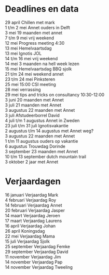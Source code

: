 # Deadlines en data
29 april Chillen met mark \
1 t/m 2 mei Annet ouders in Delft \
3 mei 19 maanden met annet \
7 t/m 9 mei vrij weekend \
12 mei Progress meeting 4:30 \
13 mei Hemelvaartsdag \
13 mei Ignotis JOL \
14 t/m 16 mei vrij weekend \
14 mei 3 maanden na hell week lezen \
15 mei Hemelvaartsdag BBQ sjolk\
21 t/m 24 mei weekend annet \
23 t/m 24 mei Pinksteren \
25 mei 15:00 CSI meeting \
28 mei verrassing \
29 mei tips and tricks on consultancy 10:30-12:00 \
3 juni 20 maanden met Annet \
3 juli 21 maanden met Annet \
3 augustus 22 maanden met Annet \
3  juli Afstudeerborrel David \
4 juli t/m 1 augustus Annet in Zweden \
23 juli t/m 31 juli Ignotisvakantie \
2 augustus t/m 14 augustus met Annet weg? \
3 augustus 22 maanden met Annet \
1 t/m 11 augustus ouders op vakantie \
6  augustus Trouwdag Dorinde \
3 september 23 maanden met Annet \
10 t/m 13 september dutch mountain trail \
3 oktober 2 jaar met Annet 


# Verjaardagen
16 januari Verjaardag Mark \
4  februari Verjaardag Roy \
14 februari Verjaardag Annet \
20 februari Verjaardag Jasper \
14 maart Verjaardag Jeroen \
17 maart Verjaardag Laurens \
16 april Verjaardag Johan \
26 april Koningsdag \
22 mei Verjaardag Mama \
15 juli Verjaardag Sjolk \
25 september Verjaardag Femke \
29 september Verjaardag David \
11 november Verjaardag Jim \
14 november Verjaardag Pap \
14 november Verjaardag Tweeling
